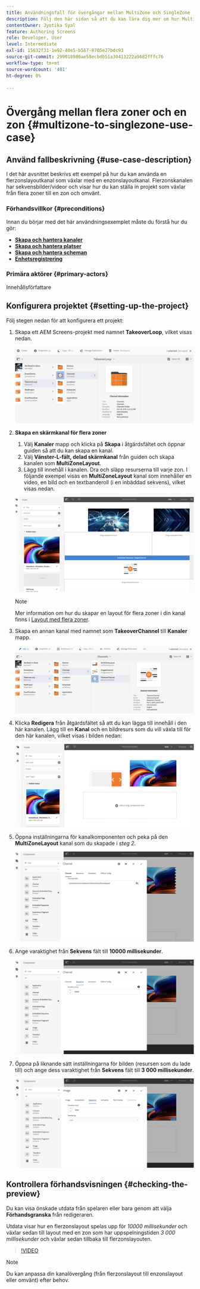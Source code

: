 ```yaml
---
title: Användningsfall för övergångar mellan MultiZone och SingleZone
description: Följ den här sidan så att du kan lära dig mer om hur MultiZone till SingleZone-övergångar används.
contentOwner: Jyotika Syal
feature: Authoring Screens
role: Developer, User
level: Intermediate
exl-id: 15632f31-1e92-40e5-b567-8705e27bdc93
source-git-commit: 299018986ae58ecbdb51a30413222a9682fffc76
workflow-type: tm+mt
source-wordcount: '401'
ht-degree: 0%

---
```


# Övergång mellan flera zoner och en zon {#multizone-to-singlezone-use-case}

## Använd fallbeskrivning {#use-case-description}

I det här avsnittet beskrivs ett exempel på hur du kan använda en flerzonslayoutkanal som växlar med en enzonslayoutkanal. Flerzonskanalen har sekvensbilder/videor och visar hur du kan ställa in projekt som växlar från flera zoner till en zon och omvänt.

### Förhandsvillkor {#preconditions}

Innan du börjar med det här användningsexemplet måste du förstå hur du gör:

* **[Skapa och hantera kanaler](managing-channels.md)**
* **[Skapa och hantera platser](managing-locations.md)**
* **[Skapa och hantera scheman](managing-schedules.md)**
* **[Enhetsregistrering](device-registration.md)**

### Primära aktörer {#primary-actors}

Innehållsförfattare

## Konfigurera projektet {#setting-up-the-project}

Följ stegen nedan för att konfigurera ett projekt:

1. Skapa ett AEM Screens-projekt med namnet **TakeoverLoop**, vilket visas nedan.

   ![resurs](assets/mz-to-sz1.png)


1. **Skapa en skärmkanal för flera zoner**

   1. Välj **Kanaler** mapp och klicka på **Skapa** i åtgärdsfältet och öppnar guiden så att du kan skapa en kanal.
   1. Välj **Vänster-L-fält, delad skärmkanal** från guiden och skapa kanalen som **MultiZoneLayout**.
   1. Lägg till innehåll i kanalen. Dra och släpp resurserna till varje zon. I följande exempel visas en **MultiZoneLayout** kanal som innehåller en video, en bild och en textbanderoll (i en inbäddad sekvens), vilket visas nedan.

   ![resurs](assets/mz-to-sz2.png)

   >[!NOTE]
   >
   >Mer information om hur du skapar en layout för flera zoner i din kanal finns i [Layout med flera zoner](multi-zone-layout-aem-screens.md).


1. Skapa en annan kanal med namnet som **TakeoverChannel** till **Kanaler** mapp.

   ![resurs](assets/mz-to-sz3.png)

1. Klicka **Redigera** från åtgärdsfältet så att du kan lägga till innehåll i den här kanalen. Lägg till en **Kanal** och en bildresurs som du vill växla till för den här kanalen, vilket visas i bilden nedan:

   ![resurs](assets/mz-to-sz4.png)

1. Öppna inställningarna för kanalkomponenten och peka på den **MultiZoneLayout** kanal som du skapade i *steg 2*.

   ![resurs](assets/mz-to-sz5.png)

1. Ange varaktighet från **Sekvens** fält till **10000 millisekunder**.

   ![resurs](assets/mz-to-sz6.png)

1. Öppna på liknande sätt inställningarna för bilden (resursen som du lade till) och ange dess varaktighet från **Sekvens** fält till **3 000 millisekunder**.

   ![resurs](assets/mz-to-sz7.png)

## Kontrollera förhandsvisningen {#checking-the-preview}

Du kan visa önskade utdata från spelaren eller bara genom att välja **Förhandsgranska** från redigeraren.

Utdata visar hur en flerzonslayout spelas upp för *10000 millisekunder* och växlar sedan till layout med en zon som har uppspelningstiden *3 000 millisekunder* och växlar sedan tillbaka till flerzonslayouten.

>[!VIDEO](https://video.tv.adobe.com/v/30366)

>[!NOTE]
>
>Du kan anpassa din kanalövergång (från flerzonslayout till enzonslayout eller omvänt) efter behov.
